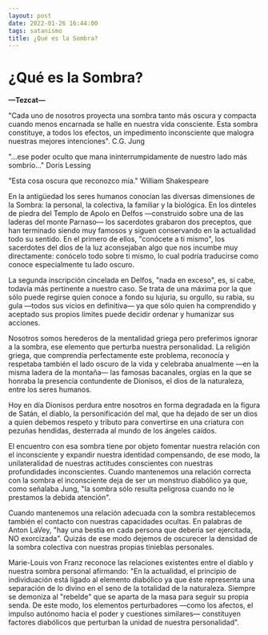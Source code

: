```yaml
---
layout: post
date: 2022-01-26 16:44:00
tags: satanismo
title: ¿Qué es la Sombra?
---
```


# ¿Qué es la Sombra?

**—Tezcat—**

"Cada uno de nosotros proyecta una sombra tanto más oscura y compacta cuando menos encarnada se halle en nuestra vida consciente. Esta sombra constituye, a todos los efectos, un impedimento inconsciente que malogra nuestras mejores intenciones".
C.G. Jung

"...ese poder oculto que mana ininterrumpidamente de nuestro lado más sombrío..."
Doris Lessing

"Esta cosa oscura que reconozco mía."
William Shakespeare

En la antigüedad los seres humanos conocían las diversas dimensiones de la Sombra: la personal, la colectiva, la familiar y la biológica. En los dinteles de piedra del Templo de Apolo en Delfos —construido sobre una de las laderas del monte Parnaso— los sacerdotes grabaron dos preceptos, que han terminado siendo muy famosos y siguen conservando en la actualidad todo su sentido. En el primero de ellos, "conócete a ti mismo", los sacerdotes del dios de la luz aconsejaban algo que nos incumbe muy directamente: conócelo todo sobre ti mismo, lo cual podría traducirse como conoce especialmente tu lado oscuro.

La segunda inscripción cincelada en Delfos, "nada en exceso", es, si cabe, todavía más pertinente a nuestro caso. Se trata de una máxima por la que sólo puede regirse quien conoce a fondo su lujuria, su orgullo, su rabia, su gula —todos sus vicios en definitiva— ya que sólo quien ha comprendido y aceptado sus propios límites puede decidir ordenar y humanizar sus acciones.

Nosotros somos herederos de la mentalidad griega pero preferimos ignorar a la sombra, ese elemento que perturba nuestra personalidad. La religión griega, que comprendía perfectamente este problema, reconocía y respetaba también el lado oscuro de la vida y celebraba anualmente —en la misma ladera de la montaña— las famosas bacanales, orgías en la que se honraba la presencia contundente de Dionisos, el dios de la naturaleza, entre los seres humanos.

Hoy en día Dionisos perdura entre nosotros en forma degradada en la figura de Satán, el diablo, la personificación del mal, que ha dejado de ser un dios a quien debemos respeto y tributo para convertirse en una criatura con pezuñas hendidas, desterrada al mundo de los ángeles caídos.

El encuentro con esa sombra tiene por objeto fomentar nuestra relación con el inconsciente y expandir nuestra identidad compensando, de ese modo, la unilateralidad de nuestras actitudes conscientes con nuestras profundidades inconscientes. Cuando mantenemos una relación correcta con la sombra el inconsciente deja de ser un monstruo diabólico ya que, como señalaba Jung, "la sombra sólo resulta peligrosa cuando no le prestamos la debida atención".

Cuando mantenemos una relación adecuada con la sombra restablecemos también el contacto con nuestras capacidades ocultas. En palabras de Anton LaVey, "hay una bestia en cada persona que debería ser ejercitada, NO exorcizada". Quizás de ese modo dejemos de oscurecer la densidad de la sombra colectiva con nuestras propias tinieblas personales.

Marie-Louis von Franz reconoce las relaciones existentes entre el diablo y nuestra sombra personal afirmando: "En la actualidad, el principio de individuación está ligado al elemento diabólico ya que éste representa una separación de lo divino en el seno de la totalidad de la naturaleza. Siempre se demoniza al "rebelde" que se aparta de la masa para seguir su propia senda. De este modo, los elementos perturbadores —como los afectos, el impulso autónomo hacia el poder y cuestiones similares— constituyen factores diabólicos que perturban la unidad de nuestra personalidad".